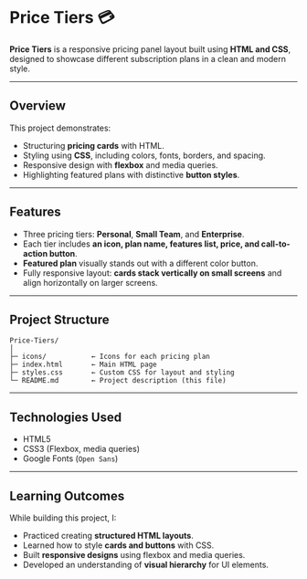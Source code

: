 # Price Tiers 💳

**Price Tiers** is a responsive pricing panel layout built using **HTML and CSS**, designed to showcase different subscription plans in a clean and modern style.

---

## Overview

This project demonstrates:

* Structuring **pricing cards** with HTML.
* Styling using **CSS**, including colors, fonts, borders, and spacing.
* Responsive design with **flexbox** and media queries.
* Highlighting featured plans with distinctive **button styles**.

---

## Features

* Three pricing tiers: **Personal**, **Small Team**, and **Enterprise**.
* Each tier includes **an icon, plan name, features list, price, and call-to-action button**.
* **Featured plan** visually stands out with a different color button.
* Fully responsive layout: **cards stack vertically on small screens** and align horizontally on larger screens.

---

## Project Structure

```
Price-Tiers/
│
├─ icons/           ← Icons for each pricing plan
├─ index.html       ← Main HTML page
├─ styles.css       ← Custom CSS for layout and styling
└─ README.md        ← Project description (this file)
```

---

##  Technologies Used

* HTML5
* CSS3 (Flexbox, media queries)
* Google Fonts (`Open Sans`)

---

## Learning Outcomes

While building this project, I:

* Practiced creating **structured HTML layouts**.
* Learned how to style **cards and buttons** with CSS.
* Built **responsive designs** using flexbox and media queries.
* Developed an understanding of **visual hierarchy** for UI elements.
